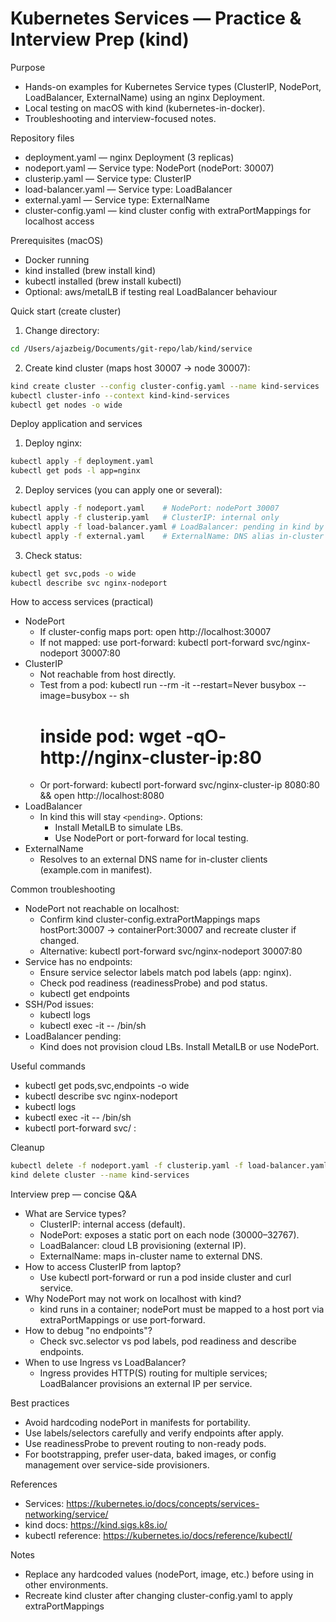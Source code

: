 # Kubernetes Services — Practice & Interview Prep (kind)

Purpose
- Hands-on examples for Kubernetes Service types (ClusterIP, NodePort, LoadBalancer, ExternalName) using an nginx Deployment.
- Local testing on macOS with kind (kubernetes-in-docker).
- Troubleshooting and interview-focused notes.

Repository files
- deployment.yaml — nginx Deployment (3 replicas)
- nodeport.yaml — Service type: NodePort (nodePort: 30007)
- clusterip.yaml — Service type: ClusterIP
- load-balancer.yaml — Service type: LoadBalancer
- external.yaml — Service type: ExternalName
- cluster-config.yaml — kind cluster config with extraPortMappings for localhost access

Prerequisites (macOS)
- Docker running
- kind installed (brew install kind)
- kubectl installed (brew install kubectl)
- Optional: aws/metalLB if testing real LoadBalancer behaviour

Quick start (create cluster)
1. Change directory:
```bash
cd /Users/ajazbeig/Documents/git-repo/lab/kind/service
```
2. Create kind cluster (maps host 30007 → node 30007):
```bash
kind create cluster --config cluster-config.yaml --name kind-services
kubectl cluster-info --context kind-kind-services
kubectl get nodes -o wide
```

Deploy application and services
1. Deploy nginx:
```bash
kubectl apply -f deployment.yaml
kubectl get pods -l app=nginx
```
2. Deploy services (you can apply one or several):
```bash
kubectl apply -f nodeport.yaml    # NodePort: nodePort 30007
kubectl apply -f clusterip.yaml   # ClusterIP: internal only
kubectl apply -f load-balancer.yaml # LoadBalancer: pending in kind by default
kubectl apply -f external.yaml    # ExternalName: DNS alias in-cluster
```
3. Check status:
```bash
kubectl get svc,pods -o wide
kubectl describe svc nginx-nodeport
```

How to access services (practical)
- NodePort
  - If cluster-config maps port: open http://localhost:30007
  - If not mapped: use port-forward:
    kubectl port-forward svc/nginx-nodeport 30007:80
- ClusterIP
  - Not reachable from host directly.
  - Test from a pod:
    kubectl run --rm -it --restart=Never busybox --image=busybox -- sh
    # inside pod: wget -qO- http://nginx-cluster-ip:80
  - Or port-forward:
    kubectl port-forward svc/nginx-cluster-ip 8080:80 && open http://localhost:8080
- LoadBalancer
  - In kind this will stay `<pending>`. Options:
    - Install MetalLB to simulate LBs.
    - Use NodePort or port-forward for local testing.
- ExternalName
  - Resolves to an external DNS name for in-cluster clients (example.com in manifest).

Common troubleshooting
- NodePort not reachable on localhost:
  - Confirm kind cluster-config.extraPortMappings maps hostPort:30007 → containerPort:30007 and recreate cluster if changed.
  - Alternative: kubectl port-forward svc/nginx-nodeport 30007:80
- Service has no endpoints:
  - Ensure service selector labels match pod labels (app: nginx).
  - Check pod readiness (readinessProbe) and pod status.
  - kubectl get endpoints <svc-name>
- SSH/Pod issues:
  - kubectl logs <pod>
  - kubectl exec -it <pod> -- /bin/sh
- LoadBalancer pending:
  - Kind does not provision cloud LBs. Install MetalLB or use NodePort.

Useful commands
- kubectl get pods,svc,endpoints -o wide
- kubectl describe svc nginx-nodeport
- kubectl logs <pod-name>
- kubectl exec -it <pod-name> -- /bin/sh
- kubectl port-forward svc/<svc-name> <localPort>:<svcPort>

Cleanup
```bash
kubectl delete -f nodeport.yaml -f clusterip.yaml -f load-balancer.yaml -f external.yaml -f deployment.yaml
kind delete cluster --name kind-services
```

Interview prep — concise Q&A
- What are Service types?
  - ClusterIP: internal access (default).
  - NodePort: exposes a static port on each node (30000–32767).
  - LoadBalancer: cloud LB provisioning (external IP).
  - ExternalName: maps in-cluster name to external DNS.
- How to access ClusterIP from laptop?
  - Use kubectl port-forward or run a pod inside cluster and curl service.
- Why NodePort may not work on localhost with kind?
  - kind runs in a container; nodePort must be mapped to a host port via extraPortMappings or use port-forward.
- How to debug "no endpoints"?
  - Check svc.selector vs pod labels, pod readiness and describe endpoints.
- When to use Ingress vs LoadBalancer?
  - Ingress provides HTTP(S) routing for multiple services; LoadBalancer provisions an external IP per service.

Best practices
- Avoid hardcoding nodePort in manifests for portability.
- Use labels/selectors carefully and verify endpoints after apply.
- Use readinessProbe to prevent routing to non-ready pods.
- For bootstrapping, prefer user-data, baked images, or config management over service-side provisioners.

References
- Services: https://kubernetes.io/docs/concepts/services-networking/service/
- kind docs: https://kind.sigs.k8s.io/
- kubectl reference: https://kubernetes.io/docs/reference/kubectl/

Notes
- Replace any hardcoded values (nodePort, image, etc.) before using in other environments.
- Recreate kind cluster after changing cluster-config.yaml to apply extraPortMappings